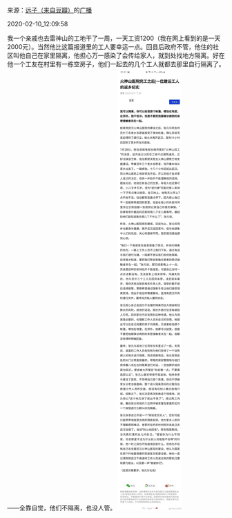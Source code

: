 来源：[远子（来自豆瓣）](https://www.douban.com/people/xiaoxiaodeyuanz/)的[广播](https://www.douban.com/people/xiaoxiaodeyuanz/status/2801785511/)


2020-02-10_12:09:58


我一个亲戚也去雷神山的工地干了一周，一天工资1200（我在网上看到的是一天2000元）。当然他比这篇报道里的工人要幸运一点。回县后政府不管，他住的社区叫他自己在家里隔离，他担心万一感染了会传给家人，就到处找地方隔离。好在他一个工友在村里有一栋空房子，他们一起去的几个工人就都去那里自行隔离了。——全靠自觉，他们不隔离，也没人管。
![](./pic/2020-02-10_12:09:58-远子的广播1.jpg)  

